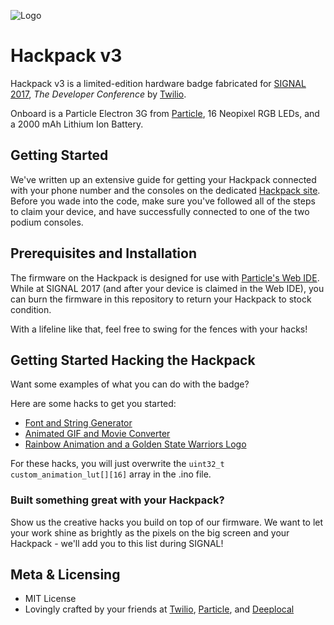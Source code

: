 ![Logo](https://s3.amazonaws.com/com.twilio.prod.twilio-docs/images/hackpack_in_dock.jpg)

# Hackpack v3

Hackpack v3 is a limited-edition hardware badge fabricated for [SIGNAL 2017](https://www.twilio.com/signal), _The Developer Conference_ by [Twilio](https://twilio.com).

Onboard is a Particle Electron 3G from [Particle](https://www.particle.io/), 16 Neopixel RGB LEDs, and a 2000 mAh Lithium Ion Battery.

## Getting Started

We've written up an extensive guide for getting your Hackpack connected with your phone number and the consoles on the dedicated [Hackpack site](https://hackpack.cc/).  Before you wade into the code, make sure you've followed all of the steps to claim your device, and have successfully connected to one of the two podium consoles.

## Prerequisites and Installation

The firmware on the Hackpack is designed for use with [Particle's Web IDE](https://build.particle.io/).  While at SIGNAL 2017 (and after your device is claimed in the Web IDE), you can burn the firmware in this repository to return your Hackpack to stock condition.  

With a lifeline like that, feel free to swing for the fences with your hacks!

## Getting Started Hacking the Hackpack

Want some examples of what you can do with the badge?

Here are some hacks to get you started:

* [Font and String Generator](https://gist.github.com/pkamp3/d114d89d45939ab20fb83706868f37fb)
* [Animated GIF and Movie Converter](https://gist.github.com/pkamp3/5ea656b8b67c9d8f19daa72ff26bcf89)
* [Rainbow Animation and a Golden State Warriors Logo](https://gist.github.com/jarodreyes/d9905fda321a9e69de87271015e1bc1a)

For these hacks, you will just overwrite the `uint32_t custom_animation_lut[][16]` array in the .ino file.

### Built something great with your Hackpack?

Show us the creative hacks you build on top of our firmware.  We want to let your work shine as brightly as the pixels on the big screen and your Hackpack - we'll add you to this list during SIGNAL!

## Meta & Licensing

* MIT License
* Lovingly crafted by your friends at [Twilio](https://twilio.com), [Particle](http://particle.io/), and [Deeplocal](http://deeplocal.com/)
